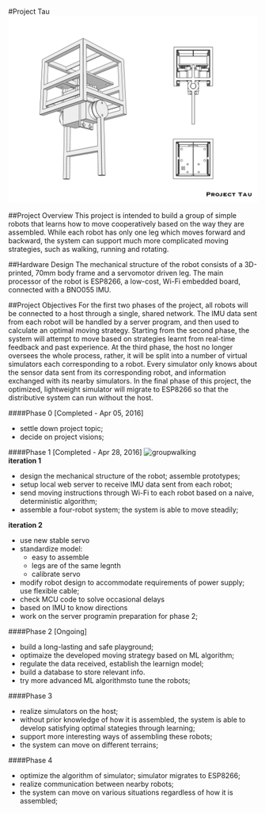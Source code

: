 #Project Tau
![blueprint](https://github.com/Q1an/Project-Tau/raw/master/source/Phase1_White.001.w.caption.jpg)

##Project Overview
This project is intended to build a group of simple robots that learns how to move cooperatively based on the way they are assembled. While each robot has only one leg which moves forward and backward, the system can support much more complicated moving strategies, such as walking, running and rotating.  

##Hardware Design
The mechanical structure of the robot consists of a 3D-printed, 70mm body frame and a servomotor driven leg. The main processor of the robot is ESP8266, a low-cost, Wi-Fi embedded board, connected with a BNO055 IMU. 

##Project Objectives
For the first two phases of the project, all robots will be connected to a host through a single, shared network. The IMU data sent from each robot will be handled by a server program, and then used to calculate an optimal moving strategy. Starting from the second phase, the system will attempt to move based on strategies learnt from real-time feedback and past experience. At the third phase, the host no longer oversees the whole process, rather, it will be split into a number of virtual simulators each corresponding to a robot. Every simulator only knows about the sensor data sent from its corresponding robot, and information exchanged with its nearby simulators. In the final phase of this project, the optimized, lightweight simulator will migrate to ESP8266 so that the distributive system can run without the host. 

####Phase 0 [Completed - Apr 05, 2016]

- settle down project topic;
- decide on project visions;

####Phase 1  [Completed - Apr 28, 2016]
![groupwalking](https://github.com/Q1an/Project-Tau/raw/master/source/walk.gif)    
**iteration 1**   

- design the mechanical structure of the robot; assemble prototypes;  
- setup local web server to receive IMU data sent from each robot;   
- send moving instructions through Wi-Fi to each robot based on a naive, deterministic algorithm;
- assemble a four-robot system; the system is able to move steadily;   

**iteration 2**

- use new stable servo
- standardize model:
	- easy to assemble
	- legs are of the same legnth
	- calibrate servo
- modify robot design to accommodate requirements of power supply; use flexible cable;
- check MCU code to solve occasional delays
- based on IMU to know directions
- work on the server programin preparation for phase 2; 


####Phase 2  [Ongoing]

- build a long-lasting and safe playground;
- optimaize the developed moving strategy based on ML algorithm;
- regulate the data received, establish the learnign model;
- build a database to store relevant info.
- try more advanced ML algorithmsto tune the robots;


####Phase 3

- realize simulators on the host;
- without prior knowledge of how it is assembled, the system is able to develop satisfying optimal stategies through learning; 
- support more interesting ways of assembling these robots;
- the system can move on different terrains;

####Phase 4

- optimize the algorithm of simulator; simulator migrates to ESP8266;
- realize communication between nearby robots;
- the system can move on various situations regardless of how it is assembled;

